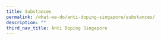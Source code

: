 ```yaml
---
title: Substances
permalink: /what-we-do/anti-doping-singapore/substances/
description: ""
third_nav_title: Anti Doping Singapore
---
```

